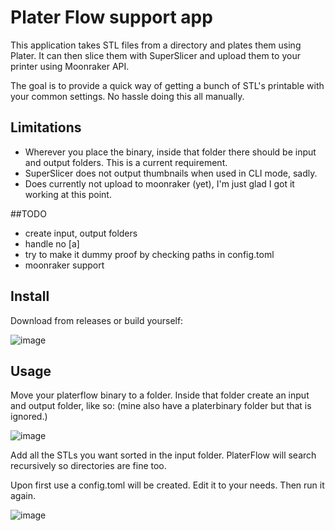 # Plater Flow support app

This application takes STL files from a directory and plates them using Plater.
It can then slice them with SuperSlicer and upload them to your printer using Moonraker API.

The goal is to provide a quick way of getting a bunch of STL's printable with your common settings.
No hassle doing this all manually.

## Limitations

* Wherever you place the binary, inside that folder there should be input and output folders. This is a current requirement.
* SuperSlicer does not output thumbnails when used in CLI mode, sadly.
* Does currently not upload to moonraker (yet), I'm just glad I got it working at this point.


##TODO
* create input, output folders
* handle no [a]
* try to make it dummy proof by checking paths in config.toml
* moonraker support


## Install
Download from releases or build yourself:

![image](https://user-images.githubusercontent.com/227830/158068869-dd6cb941-8bd0-451b-abf4-5213a5f3be55.png)

## Usage

Move your platerflow binary to a folder. 
Inside that folder create an input and output folder, like so: (mine also have a platerbinary folder but that is ignored.)

![image](https://user-images.githubusercontent.com/227830/158069117-6f4d2771-537f-458f-b8e3-b8067c5c5fcd.png)

Add all the STLs you want sorted in the input folder. PlaterFlow will search recursively so directories are fine too.

Upon first use a config.toml will be created. Edit it to your needs. Then run it again.

![image](https://user-images.githubusercontent.com/227830/158069084-b97994f7-11f7-482e-baba-c36c8a8f8023.png)
